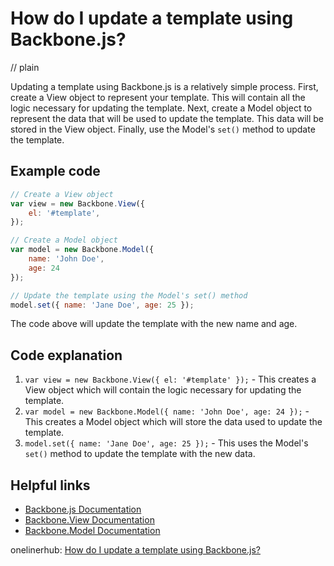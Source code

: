 # How do I update a template using Backbone.js?
// plain

Updating a template using Backbone.js is a relatively simple process. First, create a View object to represent your template. This will contain all the logic necessary for updating the template. Next, create a Model object to represent the data that will be used to update the template. This data will be stored in the View object. Finally, use the Model's `set()` method to update the template.

## Example code

```javascript
// Create a View object
var view = new Backbone.View({
    el: '#template',
});

// Create a Model object
var model = new Backbone.Model({
    name: 'John Doe',
    age: 24
});

// Update the template using the Model's set() method
model.set({ name: 'Jane Doe', age: 25 });
```

The code above will update the template with the new name and age.

## Code explanation


1. `var view = new Backbone.View({ el: '#template' });` - This creates a View object which will contain the logic necessary for updating the template.
2. `var model = new Backbone.Model({ name: 'John Doe', age: 24 });` - This creates a Model object which will store the data used to update the template.
3. `model.set({ name: 'Jane Doe', age: 25 });` - This uses the Model's `set()` method to update the template with the new data.

## Helpful links
- [Backbone.js Documentation](http://backbonejs.org/)
- [Backbone.View Documentation](http://backbonejs.org/#View)
- [Backbone.Model Documentation](http://backbonejs.org/#Model)

onelinerhub: [How do I update a template using Backbone.js?](https://onelinerhub.com/backbone.js/how-do-i-update-a-template-using-backbone-js)